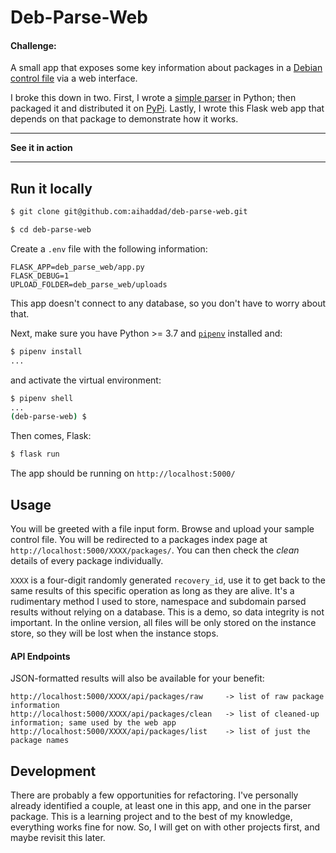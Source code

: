 # Deb-Parse-Web

#### Challenge:

A small app that exposes some key information about packages in a [Debian control file][1] via a web interface.

I broke this down in two. First, I wrote a [simple parser][2] in Python; then packaged it and distributed it on [PyPi][3]. Lastly, I wrote this Flask web app that depends on that package to demonstrate how it works.
___
__See it in action__
___

## Run it locally

```bash
$ git clone git@github.com:aihaddad/deb-parse-web.git
```
```bash
$ cd deb-parse-web
```
Create a `.env` file with the following information:

```
FLASK_APP=deb_parse_web/app.py
FLASK_DEBUG=1
UPLOAD_FOLDER=deb_parse_web/uploads
```
This app doesn't connect to any database, so you don't have to worry about that.

Next, make sure you have Python >= 3.7 and [`pipenv`][2] installed and:
```bash
$ pipenv install
...
```

and activate the virtual environment:

```bash
$ pipenv shell
...
(deb-parse-web) $
```
Then comes, Flask:
```bash
$ flask run
```
The app should be running on `http://localhost:5000/`

## Usage

You will be greeted with a file input form. Browse and upload your sample control file. You will be redirected to a packages index page at `http://localhost:5000/XXXX/packages/`. You can then check the _clean_ details of every package individually.

`XXXX` is a four-digit randomly generated `recovery_id`, use it to get back to the same results of this specific operation as long as they are alive. It's a rudimentary method I used to store, namespace and subdomain parsed results without relying on a database. This is a demo, so data integrity is not important. In the online version, all files will be only stored on the instance store, so they will be lost when the instance stops.

#### API Endpoints

JSON-formatted results will also be available for your benefit:
```
http://localhost:5000/XXXX/api/packages/raw     -> list of raw package information
http://localhost:5000/XXXX/api/packages/clean   -> list of cleaned-up information; same used by the web app
http://localhost:5000/XXXX/api/packages/list    -> list of just the package names
```

## Development

There are probably a few opportunities for refactoring. I've personally already identified a couple, at least one in this app, and one in the parser package. This is a learning project and to the best of my knowledge, everything works fine for now. So, I will get on with other projects first, and maybe revisit this later.


[1]: https://www.debian.org/doc/debian-policy/ch-controlfields.html
[2]: https://github.com/aihaddad/deb-parse
[3]: https://pypi.org/project/deb-parse/0.1.2rc1/
[4]: https://docs.pipenv.org/en/latest/
